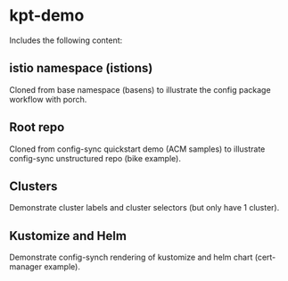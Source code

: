 # kpt-demo

Includes the following content:

## istio namespace (istions)

Cloned from base namespace (basens) to illustrate the config package workflow with porch.

## Root repo

Cloned from config-sync quickstart demo (ACM samples) to illustrate config-sync unstructured repo (bike example).

## Clusters

Demonstrate cluster labels and cluster selectors (but only have 1 cluster).

## Kustomize and Helm

Demonstrate config-synch rendering of kustomize and helm chart (cert-manager example).

